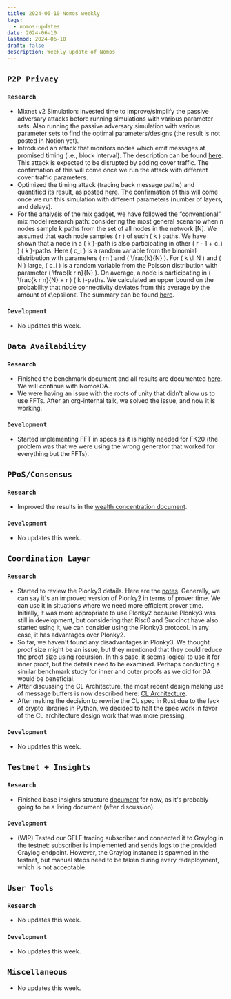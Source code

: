 ```yaml
---
title: 2024-06-10 Nomos weekly
tags:
  - nomos-updates
date: 2024-06-10
lastmod: 2024-06-10
draft: false
description: Weekly update of Nomos
---
```

## `P2P Privacy`

### `Research`

- Mixnet v2 Simulation: invested time to improve/simplify the passive adversary attacks before running simulations with various parameter sets. Also running the passive adversary simulation with various parameter sets to find the optimal parameters/designs (the result is not posted in Notion yet).
- Introduced an attack that monitors nodes which emit messages at promised timing (i.e., block interval). The description can be found [here](https://www.notion.so/WIP-P2P-Privacy-Passive-Adversary-ecbcb7ea509b4337b66de515d900dd50?pvs=4#94509eb14e744ab1be551f42ae60d172). This attack is expected to be disrupted by adding cover traffic. The confirmation of this will come once we run the attack with different cover traffic parameters.
- Optimized the timing attack (tracing back message paths) and quantified its result, as posted [here](https://www.notion.so/WIP-P2P-Privacy-Passive-Adversary-ecbcb7ea509b4337b66de515d900dd50?pvs=4#4d6fe409034740a1a91b47f0833214fb). The confirmation of this will come once we run this simulation with different parameters (number of layers, and delays).
- For the analysis of the mix gadget, we have followed the “conventional” mix model research path: considering the most general scenario when n nodes sample k paths from the set of all nodes in the network [N]. We assumed that each node samples \( r \) of such \( k \) paths. We have shown that a node in a \( k \)-path is also participating in other \( r - 1 + c_i \) \( k \)-paths. Here \( c_i \) is a random variable from the binomial distribution with parameters \( rn \) and \( \frac{k}{N} \). For \( k \ll N \) and \( N \) large, \( c_i \) is a random variable from the Poisson distribution with parameter \( \frac{k r n}{N} \). On average, a node is participating in \( \frac{k r n}{N} + r \) \( k \)-paths. We calculated an upper bound on the probability that node connectivity deviates from this average by the amount of ϵ\epsilonϵ. The summary can be found [here](https://www.notion.so/Analysis-of-the-mix-gadget-6246ab47a8e34ac0bc7b561d32680e34?pvs=4#82bbd1c88f344e85ba430eacbdc03b5c).

### `Development`

- No updates this week.

## `Data Availability`

### `Research`

- Finished the benchmark document and all results are documented [here](https://www.notion.so/Benchmark-and-Scheme-Viability-Analysis-ce94c6a6cb2c4661bca3bacfdf88e048). We will continue with NomosDA.
- We were having an issue with the roots of unity that didn't allow us to use FFTs. After an org-internal talk, we solved the issue, and now it is working.

### `Development`

- Started implementing FFT in specs as it is highly needed for FK20 (the problem was that we were using the wrong generator that worked for everything but the FFTs).

## `PPoS/Consensus`

### `Research`

- Improved the results in the [wealth concentration document](https://www.notion.so/Does-Crypsinous-Leader-Election-Function-lead-to-wealth-concentration-in-PoS-b81f07a791b745438443f51f00ac258f).

### `Development`

- No updates this week.

## `Coordination Layer`

### `Research`

- Started to review the Plonky3 details. Here are the [notes](https://www.notion.so/Plonky3-14b458697981418185fdfcd5c358ac8b). Generally, we can say it's an improved version of Plonky2 in terms of prover time. We can use it in situations where we need more efficient prover time. Initially, it was more appropriate to use Plonky2 because Plonky3 was still in development, but considering that Risc0 and Succinct have also started using it, we can consider using the Plonky3 protocol. In any case, it has advantages over Plonky2.
- So far, we haven't found any disadvantages in Plonky3. We thought proof size might be an issue, but they mentioned that they could reduce the proof size using recursion. In this case, it seems logical to use it for inner proof, but the details need to be examined. Perhaps conducting a similar benchmark study for inner and outer proofs as we did for DA would be beneficial.
- After discussing the CL Architecture, the most recent design making use of message buffers is now described here: [CL Architecture](https://www.notion.so/Coordination-Layer-Architecture-a2a0786a9a95402fb7365c087487cb6b?pvs=4).
- After making the decision to rewrite the CL spec in Rust due to the lack of crypto libraries in Python, we decided to halt the spec work in favor of the CL architecture design work that was more pressing.

### `Development`

- No updates this week.

## `Testnet + Insights`

### `Research`

- Finished base insights structure [document](https://www.notion.so/Nomos-node-insights-bcbbb72ece654720a65d4aa724150757) for now, as it's probably going to be a living document (after discussion).

### `Development`

- (WIP) Tested our GELF tracing subscriber and connected it to Graylog in the testnet: subscriber is implemented and sends logs to the provided Graylog endpoint. However, the Graylog instance is spawned in the testnet, but manual steps need to be taken during every redeployment, which is not acceptable.

## `User Tools`

### `Research`

- No updates this week.

### `Development`

- No updates this week.

## `Miscellaneous`

- No updates this week.